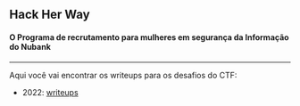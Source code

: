 ## Hack Her Way
#### O Programa de recrutamento para mulheres em segurança da Informação do Nubank

---

Aqui você vai encontrar os writeups para os desafios do CTF:
- 2022: [writeups](https://github.com/nubank/hack-her-way/tree/main/2022%20writeups)
